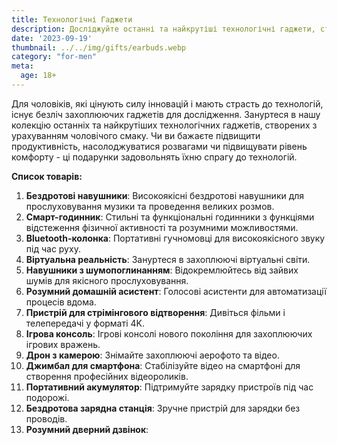 ```yaml
---
title: Технологічні Гаджети
description: Досліджуйте останні та найкрутіші технологічні гаджети, створені з урахуванням інтересів чоловіків, які завжди слідкують за інноваціями.
date: '2023-09-19'
thumbnail: ../../img/gifts/earbuds.webp
category: "for-men"
meta:
  age: 18+
---
```

Для чоловіків, які цінують силу інновацій і мають страсть до технологій, існує безліч захоплюючих гаджетів для дослідження. Зануртеся в нашу колекцію останніх та найкрутіших технологічних гаджетів, створених з урахуванням чоловічого смаку. Чи ви бажаєте підвищити продуктивність, насолоджуватися розвагами чи підвищувати рівень комфорту - ці подарунки задовольнять їхню спрагу до технологій.

**Список товарів:**
1. **Бездротові навушники**: Високоякісні бездротові навушники для прослуховування музики та проведення великих розмов.
2. **Смарт-годинник**: Стильні та функціональні годинники з функціями відстеження фізичної активності та розумними можливостями.
3. **Bluetooth-колонка**: Портативні гучномовці для високоякісного звуку під час руху.
4. **Віртуальна реальність**: Зануртеся в захоплюючі віртуальні світи.
5. **Навушники з шумопоглинанням**: Відокремлюйтесь від зайвих шумів для якісного прослуховування.
6. **Розумний домашній асистент**: Голосові асистенти для автоматизації процесів вдома.
7. **Пристрій для стрімінгового відтворення**: Дивіться фільми і телепередачі у форматі 4K.
8. **Ігрова консоль**: Ігрові консолі нового покоління для захоплюючих ігрових вражень.
9. **Дрон з камерою**: Знімайте захоплюючі аерофото та відео.
10. **Джимбал для смартфона**: Стабілізуйте відео на смартфоні для створення професійних відеороликів.
11. **Портативний акумулятор**: Підтримуйте зарядку пристроїв під час подорожі.
12. **Бездротова зарядна станція**: Зручне пристрій для зарядки без проводів.
13. **Розумний дверний дзвінок**:
